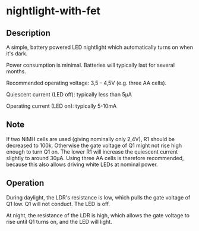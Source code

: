 # nightlight-with-fet

## Description
A simple, battery powered LED nightlight which automatically turns on when it's dark.

Power consumption is minimal. Batteries will typically last for several months.

Recommended operating voltage: 3,5 - 4,5V (e.g. three AA cells).

Quiescent current (LED off): typically less than 5µA

Operating current (LED on): typically 5-10mA

## Note
If two NiMH cells are used (giving nominally only 2,4V), R1 should be decreased to 100k.
Otherwise the gate voltage of Q1 might not rise high enough to turn Q1 on. The lower R1
will increase the quiescent current slightly to around 30µA. Using three AA cells is
therefore recommended, because this also allows driving white LEDs at nominal power.

## Operation
During daylight, the LDR's resistance is low, which pulls the gate voltage of Q1 low. Q1
will not conduct. The LED is off.

At night, the resistance of the LDR is high, which allows the gate voltage to rise until
Q1 turns on, and the LED will light.

